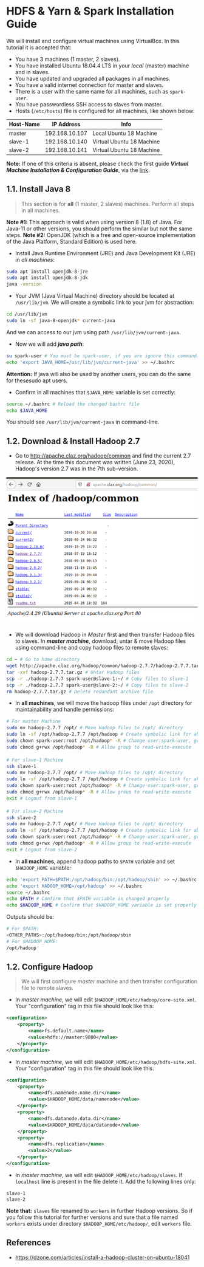 # HDFS & Yarn & Spark Installation Guide

We will install and configure virtual machines using VirtualBox. In this tutorial it is accepted that:
- You have 3 machines (1 master, 2 slaves).
- You have installed Ubuntu 18.04.4 LTS in your *local* (master) machine and in slaves.
- You have updated and upgraded all packages in all machines.
- You have a valid internet connection for master and slaves.
- There is a user with the same name for all machines, such as ```spark-user```.
- You have passwordless SSH access to slaves from master.
- Hosts (```/etc/hosts```) file is configured for all machines, like shown below:

| Host-Name | IP Address     | Info                      |
|-----------|----------------|---------------------------|
| master    | 192.168.10.107 | Local Ubuntu 18 Machine   |
| slave-1   | 192.168.10.140 | Virtual Ubuntu 18 Machine |
| slave-2   | 192.168.10.141 | Virtual Ubuntu 18 Machine |

**Note:** If one of this criteria is absent, please check the first guide ***Virtual Machine Installation & Configuration Guide***, via the [link](../1-%20Virtual%20Machine%20Installation%20%26%20Configuration/guide.md).

## 1.1. Install Java 8
> This section is for **all** (1 master, 2 slaves) machines. Perform all steps in all machines.

**Note \#1:** This approach is valid when using version 8 (1.8) of Java. For Java-11 or other versions, you should perform the similar but not the same steps. 
**Note \#2:** OpenJDK (which is a free and open-source implementation of the Java Platform, Standard Edition) is used here.

- Install Java Runtime Environment (JRE) and Java Development Kit (JRE) in *all machines*:
```bash
sudo apt install openjdk-8-jre
sudo apt install openjdk-8-jdk
java -version
```

- Your JVM (Java Virtual Machine) directory should be located at ```/usr/lib/jvm```. We will create a symbolic link to your jvm for abstraction:
```bash
cd /usr/lib/jvm
sudo ln -sf java-8-openjdk* current-java
```
And we can access to our jvm using path ```/usr/lib/jvm/current-java```.

- Now we will add ***java path***:
```bash
su spark-user # You must be spark-user, if you are ignore this command.
echo 'export JAVA_HOME=/usr/lib/jvm/current-java' >> ~/.bashrc
```
**Attention:** If java will also be used by another users, you can do the same for thesesudo apt users.

- Confirm in all machines that ```$JAVA_HOME``` variable is set correctly:
```bash
source ~/.bashrc # Reload the changed bashrc file
echo $JAVA_HOME
```
You should see ```/usr/lib/jvm/current-java``` in command-line.

## 1.2. Download & Install Hadoop 2.7
- Go to http://apache.claz.org/hadoop/common and find the current 2.7 release. At the time this document was written (June 23, 2020), Hadoop's version 2.7 was in the 7th sub-version.

![SS-2-1](./screenshots/2_download_install_hadoop2.7/1.png)
- We will download Hadoop in *Master* first and then transfer Hadoop files to slaves. In ***master machine***, download, untar & move Hadoop files using command-line and copy hadoop files to remote slaves:
```bash
cd ~ # Go to home directory
wget http://apache.claz.org/hadoop/common/hadoop-2.7.7/hadoop-2.7.7.tar.gz
tar -xvf hadoop-2.7.7.tar.gz # Untar Hadoop files
scp -r ./hadoop-2.7.7 spark-user@slave-1:~/ # Copy files to slave-1
scp -r ./hadoop-2.7.7 spark-user@slave-2:~/ # Copy files to slave-2
rm hadoop-2.7.7.tar.gz # Delete redundant archive file
```

- In **all machines**, we will move the hadoop files under ```/opt``` directory for maintainability and handle permissions: 
```bash
# For master Machine
sudo mv hadoop-2.7.7 /opt/ # Move Hadoop files to /opt/ directory
sudo ln -sf /opt/hadoop-2.7.7 /opt/hadoop # Create symbolic link for abstraction
sudo chown spark-user:root /opt/hadoop* -R # Change user:spark-user, group:root
sudo chmod g+rwx /opt/hadoop* -R # Allow group to read-write-execute

# For slave-1 Machine
ssh slave-1
sudo mv hadoop-2.7.7 /opt/ # Move Hadoop files to /opt/ directory
sudo ln -sf /opt/hadoop-2.7.7 /opt/hadoop # Create symbolic link for abstraction
sudo chown spark-user:root /opt/hadoop* -R # Change user:spark-user, group:root
sudo chmod g+rwx /opt/hadoop* -R # Allow group to read-write-execute
exit # Logout from slave-1

# For slave-2 Machine
ssh slave-2
sudo mv hadoop-2.7.7 /opt/ # Move Hadoop files to /opt/ directory
sudo ln -sf /opt/hadoop-2.7.7 /opt/hadoop # Create symbolic link for abstraction
sudo chown spark-user:root /opt/hadoop* -R # Change user:spark-user, group:root
sudo chmod g+rwx /opt/hadoop* -R # Allow group to read-write-execute
exit # Logout from slave-2
```

- In **all machines**, append hadoop paths to ```$PATH``` variable and set ```$HADOOP_HOME``` variable:
```bash
echo 'export PATH=$PATH:/opt/hadoop/bin:/opt/hadoop/sbin' >> ~/.bashrc
echo 'export HADOOP_HOME=/opt/hadoop' >> ~/.bashrc
source ~/.bashrc
echo $PATH # Confirm that $PATH variable is changed properly
echo $HADOOP_HOME # Confirm that $HADOOP_HOME variable is set properly
```
Outputs should be:
```bash
# For $PATH:
<OTHER_PATHS>:/opt/hadoop/bin:/opt/hadoop/sbin
# For $HADOOP_HOME:
/opt/hadoop
```

## 1.2. Configure Hadoop
> We will first configure *master* machine and then transfer configuration file to remote slaves.

- In *master machine*, we will edit ```$HADOOP_HOME/etc/hadoop/core-site.xml```.  Your "configuration" tag in this file should look like this:
```xml
<configuration>
	<property>
		<name>fs.default.name</name>
		<value>hdfs://master:9000</value>
	</property>
</configuration>
```

- In *master machine*, we will edit ```$HADOOP_HOME/etc/hadoop/hdfs-site.xml```.  Your "configuration" tag in this file should look like this:
```xml
<configuration>
	<property>
		<name>dfs.namenode.name.dir</name>
		<value>$HADOOP_HOME/data/namenode</value>
	</property>
	<property>
		<name>dfs.datanode.data.dir</name>
		<value>$HADOOP_HOME/data/datanode</value>
	</property>
	<property>
		<name>dfs.replication</name>
		<value>2</value>
	</property>
</configuration>
```
- In *master machine*, we will edit ```$HADOOP_HOME/etc/hadoop/slaves```. If ```localhost``` line is present in the file delete it. Add the following lines only:
```
slave-1
slave-2
```
**Note that:** ```slaves``` file renamed to ```workers``` in further Hadoop versions. So if you follow this tutorial for further versions and sure that a file named ```workers``` exists under directory ```$HADOOP_HOME/etc/hadoop/```, edit ```workers``` file.

## References
* https://dzone.com/articles/install-a-hadoop-cluster-on-ubuntu-18041
